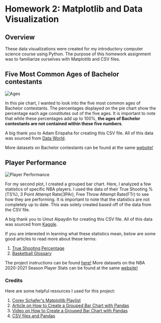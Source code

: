 # Homework 2: Matplotlib and Data Visualization

## Overview
These data visualizations were created for my introductory computer science course using Python. The purpose of this homework assignment was to familiarize ourselves with Matplotlib and CSV files. 

## Five Most Common Ages of Bachelor contestants
![Ages](https://github.com/sophiahuangg/HW2-GeneratingGraphs/blob/main/bachelorages.png)

In this pie chart, I wanted to look into the five most common ages of Bachelor contestants. The percentages displayed on the pie chart show the percentage each age constitutes out of the five ages. It is important to note that while these percentages add up to 100%, **the ages of Bachelor contestants are not contained within these five numbers**.


A big thank you to Adam Erispaha for creating this CSV file. All of this data was sourced from [Data World](https://data.world/aerispaha/the-bachelor-contestants/workspace/file?filename=historical_bachelor_contestants.csv).

More datasets on Bachelor contestants can be found at the same [website!](https://data.world/aerispaha/the-bachelor-contestants/workspace/query?queryid=c385610c-7254-4100-b592-88e40e3c8f9d)

## Player Performance
![Player Performance](https://github.com/sophiahuangg/HW2-GeneratingGraphs/blob/main/PlayerPerformance.png)

For my second plot, I created a grouped bar chart. Here, I analyzed a few statistics of specific NBA players. I used the data of their True Shooting %(TS%), 3 Point Attempt Rate(3PAr), Free Throw Attempt Rate(FTr) to see how they are performing. It is important to note that the statistics are not completely up to date. This was solely created based off of the data from the CSV file.

A big thank you to Umut Alpaydin for creating this CSV file. All of this data was sourced from [Kaggle](https://www.kaggle.com/umutalpaydn/nba-20202021-season-player-stats).

If you are interested in learning what these statistics mean, below are some good articles to read more about these terms:
1. [True Shooting Percentage](https://sites.northwestern.edu/nusportsanalytics/2020/01/09/what-matters-more-for-true-shooting-percentage-free-throw-attempt-rate-or-free-throw-percentage/)
2. [Basketball Glossary](https://www.basketball-reference.com/about/glossary.html)

The project instructions can be found [here!](https://github.com/mikeizbicki/cmc-csci040/tree/2021fall/hw_02)
More datasets on the NBA 2020-2021 Season Player Stats can be found at the same [website!](https://www.kaggle.com/umutalpaydn/nba-20202021-season-player-stats)

### Credits
Here are some helpful resources I used for this project:
1. [Corey Schafer's Matplotlib Playlist](https://www.youtube.com/c/Coreyms/playlists)
2. [Article on How to Create a Grouped Bar Chart with Pandas](https://medium.com/analytics-vidhya/create-a-grouped-bar-chart-with-matplotlib-and-pandas-9b021c97e0a)
3. [Video on How to Create a Grouped Bar Chart with Pandas](https://www.youtube.com/watch?v=1h0LvhDg9NA)
4. [CSV files and Pandas](https://realpython.com/python-csv/)


